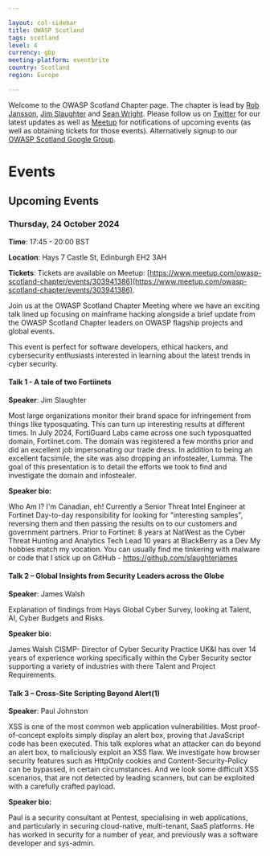 ```yaml
---

layout: col-sidebar
title: OWASP Scotland
tags: scotland
level: 4
currency: gbp
meeting-platform: eventbrite
country: Scotland
region: Europe

---
```


Welcome to the OWASP Scotland Chapter page. The chapter is lead by <a href="mailto:rob.jansson@owasp.org">Rob Jansson</a>, <a href="mailto:jim.slaughter@owasp.org">Jim Slaughter</a> and <a href="mailto:sean.wright@owasp.org">Sean Wright</a>. Please follow us on [Twitter](https://twitter.com/OWASPScotland) for our latest updates as well as [Meetup](https://www.meetup.com/owasp-scotland-chapter/) for notifications of upcoming events (as well as obtaining tickets for those events). Alternatively signup to our [OWASP Scotland Google Group](https://groups.google.com/a/owasp.org/forum/#!forum/scotland-chapter).

# Events

## Upcoming Events

### Thursday, 24 October 2024
**Time**: 17:45 - 20:00 BST

**Location**:  Hays 7 Castle St, Edinburgh EH2 3AH

**Tickets**: Tickets are available on Meetup: [https://www.meetup.com/owasp-scotland-chapter/events/303941386](https://www.meetup.com/owasp-scotland-chapter/events/303941386).

Join us at the OWASP Scotland Chapter Meeting where we have an exciting talk lined up focusing on mainframe hacking alongside a brief update from the OWASP Scotland Chapter leaders on OWASP flagship projects and global events.

This event is perfect for software developers, ethical hackers, and cybersecurity enthusiasts interested in learning about the latest trends in cyber security.

#### Talk 1 - A tale of two Fortiinets
**Speaker**: Jim Slaughter

Most large organizations monitor their brand space for infringement from things like typosquating. This can turn up interesting results at different times.
In July 2024, FortiGuard Labs came across one such typosquatted domain, Fortiinet.com. The domain was registered a few months prior and did an excellent job impersonating our trade dress. In addition to being an excellent facsimile, the site was also dropping an infostealer, Lumma. The goal of this presentation is to detail the efforts we took to find and investigate the domain and infostealer.

**Speaker bio:**

Who Am I?
I'm Canadian, eh!
Currently a Senior Threat Intel Engineer at Fortinet
Day-to-day responsibility for looking for "interesting samples", reversing them and then passing the results on to our customers and government partners.
Prior to Fortinet:
8 years at NatWest as the Cyber Threat Hunting and Analytics Tech Lead
10 years at BlackBerry as a Dev
My hobbies match my vocation. You can usually find me tinkering with malware or code that I stick up on GitHub - https://github.com/slaughterjames

#### Talk 2 – Global Insights from Security Leaders across the Globe
**Speaker**: James Walsh

Explanation of findings from Hays Global Cyber Survey, looking at Talent, AI, Cyber Budgets and Risks.

**Speaker bio:**

James Walsh CISMP- Director of Cyber Security Practice UK&I has over 14 years of experience working specifically within the Cyber Security sector supporting a variety of industries with there Talent and Project Requirements.

#### Talk 3 – Cross-Site Scripting Beyond Alert(1)
**Speaker**: Paul Johnston

XSS is one of the most common web application vulnerabilities. Most proof-of-concept exploits simply display an alert box, proving that JavaScript code has been executed. This talk explores what an attacker can do beyond an alert box, to maliciously exploit an XSS flaw. We investigate how browser security features such as HttpOnly cookies and Content-Security-Policy can be bypassed, in certain circumstances. And we look some difficult XSS scenarios, that are not detected by leading scanners, but can be exploited with a carefully crafted payload.

**Speaker bio:**

Paul is a security consultant at Pentest, specialising in web applications, and particularly in securing cloud-native, multi-tenant, SaaS platforms. He has worked in security for a number of year, and previously was a software developer and sys-admin.
